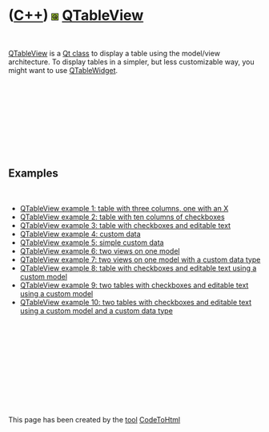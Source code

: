 



 

 

 

 

 

([C++](Cpp.md)) ![Qt](PicQt.png) [QTableView](CppQTableView.md)
=================================================================

 

[QTableView](CppQTableView.md) is a [Qt class](CppQtClass.md) to
display a table using the model/view architecture. To display tables in
a simpler, but less customizable way, you might want to use
[QTableWidget](CppQTableWidget.md).

 

 

 

 

 

Examples
--------

 

-   [QTableView example 1: table with three columns, one with an
    X](CppQTableViewExample1.md)
-   [QTableView example 2: table with ten columns of
    checkboxes](CppQTableViewExample2.md)
-   [QTableView example 3: table with checkboxes and editable
    text](CppQTableViewExample3.md)
-   [QTableView example 4: custom data](CppQTableViewExample4.md)
-   [QTableView example 5: simple custom
    data](CppQTableViewExample5.md)
-   [QTableView example 6: two views on one
    model](CppQTableViewExample6.md)
-   [QTableView example 7: two views on one model with a custom data
    type](CppQTableViewExample7.md)
-   [QTableView example 8: table with checkboxes and editable text using
    a custom model](CppQTableViewExample8.md)
-   [QTableView example 9: two tables with checkboxes and editable text
    using a custom model](CppQTableViewExample9.md)
-   [QTableView example 10: two tables with checkboxes and editable text
    using a custom model and a custom data
    type](CppQTableViewExample10.md)

 

 

 

 

 





 




This page has been created by the [tool](Tools.md)
[CodeToHtml](ToolCodeToHtml.md)
